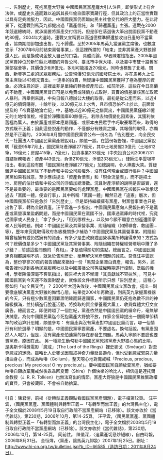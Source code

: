 一、告別歷史，死抱黨產大野狼
中國國民黨黨產龐大引人注目，即使形式上符合法律，或歷史久遠而難以追訴其長年偷盜國家寶藏行徑，但其政治上的正當性實難以具有足夠說服力，因此，中國國民黨仍面臨向民主社會交代的巨大壓力。在此背景下，從連戰到馬英九都提出過「黨產信託」和「歸還黨產」主張。連戰在2000年競選總統時，就承諾要將黨產交付信託，但是卻在落選後大筆出脫國民黨不動產約80億。2004年大選時，連戰又宣稱要以高道德標準歸還接收自日產的不當黨產，協商期間卻加速出售，拒不歸還。至於2005年馬英九當選黨主席後，也數度宣示「2007年6月前結束黨營事業」，但這裡所謂的「結束」並非將黨產大野狼歸還人民，而是換成現金放入自己的口袋。
具體而論，學者陳君愷指出，2005年國民黨賣掉位於新竹縣北埔鄉的齊魯公司、臺北市中保大樓、以及臺中市雙十路舊省黨部宿舍等，其價值少則6億元，多則可能接近20億元。同時也標售了北埔、關西、新豐等三處的民眾服務站。公告現價52億元的國發院土地，亦在馬英九上任黨主席後以43億元賣出。一連串的拍賣，無疑讓中國國民黨獲得了極為豐厚的資金。必須注意的是，這裡並非是單純的轉換資產形式。如前所述，這些在今日高價的不動產，中國國民黨昔日可是以免費或賤價方式取得，買賣的價差讓該黨牟取驚人暴利。再舉例來說，中央日報八德辦公大樓的取得，最初是從公產而來，以近4億元的價錢購得，十餘年後，以30億元以上求售，且市價恐怕不止於此。前面曾提及的「帝寶基地淪亡記」中，基地以近90億元之譜賣出，中國國民黨僅繳21億元的土地增值稅，相當於淨賺國庫60餘億元。若除去物價變化因素後，其獲利依舊極為驚人。由於黨產或原本應屬國產、或原本由民眾手中巧取豪奪而來，取得的方式既不正義；因此這些脫產的動作，不僅部分有賤賣之嫌，其報償的取得，亦顯然是不正義的。
2006年8月間中國國民黨曾公布一份名為「告別歷史，向全民交代－社團法人中國國民黨黨產總說明」，頗值一談。在這份報告裡，中國國民黨說明「截至95年7月止，國民黨財產淨額277億元，其中土地房屋23億元（土地612筆，16億元；房屋415筆，7億元），投資事業233億元（中央投資公司20067/31自結財務報表：資產443億元，負債210億元，淨值233億元）。」律師汪平雲坦率指出，看到這段有關「國民黨財產淨額277億元」加總說明，令人捧腹大笑。質疑難道中國國民黨除了不動產和中投公司股權外，沒有任何現金或銀行帳戶？中國國民黨如果有誠意，至少應該提出「資產負債表」和「現金流量表」，而不是把土地、房屋的估計值和中投公司的淨值加總湊數。況且財產淨額的說明是否屬實，還不是最重要的，最重要的是國民黨要如何處理黨產。中國國民黨在該報告中雖承認過去「黨國一體，便宜行事」，其中所稱「黨國一體」顯然已達「違憲」層次，但中國國民黨卻只是急於「告別歷史」，但是堅持繼續擁有黨產，對黨營事業也只是出售了事，轉為金融資產。汪平雲進一步指出，中國國民黨應向人民報告的不是黨產或黨營事業盈虧問題，而是中國國民黨在黨國不分，國庫通黨庫的時代裡，究竟從國家或人民身上「拿了多少」，「用到哪裡去」，以及如今願不願意立刻返還國家和人民等問題。例如：中國國民黨及其黨營事業、附隨組織（如婦聯會、救國團…等），歷年來究竟取得政府各級機關多少補助？中國國民黨及其黨營事業、附隨組織曾經擁有或仍然擁有的資產，有多少是由政府或國營事業所轉讓得來的？方式為何？總價值是多少？中國國民黨及其黨營事業、附隨組織在特權經營環境中賺了多少錢？…前述這些問題的「真相」，才是值得關切的焦點。總而言之，中國國民黨連真相都說明不清，就急於告別歷史，毫無解決黨產問題的誠意。莫怪汪平雲認為，整份寥寥20頁的報告讀起來猶如一份「黑幫企業漂白資產」報告。另外，該報告裡也提到各地民眾服務社以及中國廣播公司等威權時期遂行控制、洗腦的機構，學者陳儀深毫不客氣指出，報告裡大言不慚謂「其貢獻誠不容抹煞」，可見中國國民黨到今天還不敢面對歷史，就像該文件標題所示只想「告別歷史」，這種心態如何「向全民交代」？
2000年大選失敗後，中國國民黨成立黨改會，擺出一副要徹底解決黨產大野狼的悔悟心態。結果從2004年再敗選，到馬英九掌握黨機器的今天，只有極少數黨產因罪證明確而歸還國家，中國國民黨仍死抱為數不詳的神豬級撲滿，並持續進行脫產活動，將換取的資金豢養龐大黨工、收買媒體大打文宣廣告。總而言之，即便跨越了一個世紀，黨產依然是中國國民黨的續命丹，毫無解決誠意。為何中國國民黨迄今死抱黨產大野狼不放，作家金恒煒提出一個簡單卻精準的政治算計思維，頗值參考：
有黨產與沒有黨產對中國國民黨而言，哪一個情形有利於選舉？明顯的是，中國國民黨寧要黨產，不要虛名。換句話說，有黨產固然人人喊打，但是，沒有黨產恐怕連黨的存在都發生問題。馬英九寧願不要臉也要賣黨產，原因在此。
另一種能生動勾勒中國國民黨死抱黨產大野狼心態的比喻，是奧斯卡得獎電影「魔戒」（The Lord of the Rings）裡史麥戈（Sméagol）對至尊魔戒的迷戀。雖哈比人史麥戈因魔戒神奇力量延長壽命，但也受到魔戒邪惡力量扭曲身心，而成為咕嚕（Gollum），整天噁心地對魔戒喊「Precious, precious, precious! My precious! O my precious!」。要中國國民黨自願放棄黨產，猶如要咕嚕自願放棄魔戒然後乖乖回夏爾（Shire）作個快樂的哈比人，相信這是連托爾金教授（J. R. R. Tolkien）也無法寫出的情節。黨產大野狼是中國國民黨維繫政權的寶貝，只會被藏匿，不會被自動捨棄。

---

 引自：陳君愷，前揭〈從轉型正義觀點看國民黨黨產問題〉，電子檔第12頁。
 汪平雲，〈國民黨黨產、黨國體制與轉型正義－「有轉型而無正義」的台灣民主化〉，電子全文檔於2008年5月19日取自行政院不當黨產網站（已移除）。該文亦收於《當代雜誌》，第230期，2006年10月，第14-25頁。
  汪平雲，〈國民黨黨產、黨國體制與轉型正義－「有轉型而無正義」的台灣民主化〉，電子全文檔於2008年5月19日取自行政院不當黨產網站（已移除）。該文亦收於《當代雜誌》，第230期，2006年10月，第14-25頁。
 同前註。
 陳儀深，〈追黨產切忌炒短線〉，自由時報，2006年8月31日。
 金恒煒，〈黨產，讓馬英九卸妝〉2007年1月25日。網址：http://www.hi-on.org.tw/bulletins.jsp?b_ID=66585（造訪日期：2011年8月24日）

